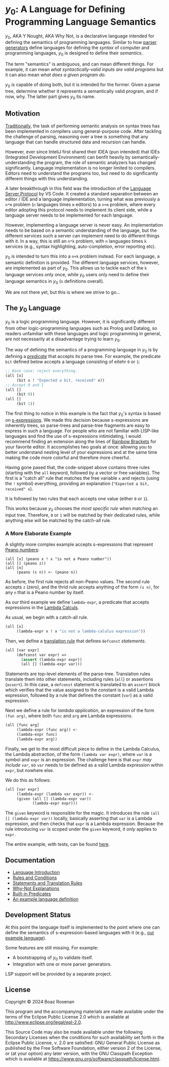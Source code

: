# $y_0$: A Language for Defining Programming Language Semantics

$y_0$, AKA Y Nought, AKA Why Not, is a declarative language intended for defining the semantics of programming languages. Similar to how [parser generators](https://en.wikipedia.org/wiki/Comparison_of_parser_generators) define languages for defining the _syntax_ of computer and programming languages, $y_0$ is designed to define their _semantics_.

The term "semantics" is ambiguous, and can mean different things. For example, it can mean _what syntactically-valid inputs are valid programs_ but it can also mean _what does a given program do_.

$y_0$ is capable of doing both, but it is intended for the former. Given a parse tree, determine whether it represents a semantically valid program, and if now, why. The latter part gives $y_0$ its name.

## Motivation

[Traditionally](https://en.wikipedia.org/wiki/Compilers:_Principles,_Techniques,_and_Tools), the task of performing semantic analysis on syntax trees has been implemented in compilers using general-purpose code. After tackling the challenge of parsing, reasoning over a tree is something that any language that can handle structured data and recursion can handle.

However, ever since InteliJ first shared their IDEA (pun intended) that IDEs (Integrated Development Environment) can benfit heavily by semantically-understanding the program, the role of semantic analyzers has changed significantly. Language implementation is no longer limited to compilers. Editors need to understand the programs too, but need to do significantly different things with this understanding.

A later breakthrough in this field was the introduction of the [Language Server Protocol](https://microsoft.github.io/language-server-protocol/) by VS Code. It created a standard separation between an editor / IDE and a language implementation, turning what was previously a `n*m` problem (`n` languages times `m` editors) to a `n+m` problem, where every editor adopting this protocol needs to implement its client side, while a language server needs to be implemented for each language.

However, implementing a language server is never easy. An implementation needs to be based on a semantic understanding of the language, but the different services such a server can implement need to do different things with it. In a way, this is still an `n*k` problem, with `n` languages times `k` services (e.g., syntax highlighting, auto-completion, error reporting etc).

$y_0$ is intended to turn this into a `n+k` problem instead. For each language, a semantic definition is provided. The different language services, however, are implemented as part of $y_0$. This allows us to tackle each of the `k` language services only once, while $y_0$ users only need to define their language semantics in $y_0$ (`n` definitions overall).

We are not there yet, but this is where we strive to go...

## The $y_0$ Language

$y_0$ is a logic programming language. However, it is significantly different from other logic-programming languages such as Prolog and Datalog, so readers unfamiliar with these languages and logic programming in general, are not necessarily at a disadvantage trying to learn $y_0$.

The way of defining the semantics of a programming language in $y_0$ is by defining a [_predicate_](doc/hello.md#predicates) that accepts its parse tree. For example, the predicate `bit` defined below accepts a language consisting of eitehr `0` or `1`:

```clojure
;; Base case: reject everything.
(all [x]
     (bit x ! "Expected a bit, received" x))
;; Accept 0 and 1
(all []
     (bit 0))
(all []
     (bit 1))
```

The first thing to notice in this example is the fact that $y_0$'s syntax is based on [s-expressions](https://en.wikipedia.org/wiki/S-expression). We made this decision because s-expressions are inherently trees, so parse-trees and parse-tree fragments are easy to express in such a language. For people who are not familiar with LISP-like languages and find the use of s-expressions intimidating, I would recommend finding an extension along the lines of [Rainbow Brackets](https://marketplace.visualstudio.com/items?itemName=2gua.rainbow-brackets) for your favorite editor. It accomplishes two goals at once: allowing you to better understand nesting level of your expressions and at the same time making the code more colorful and therefore more cheerful.

Having gone pased that, the code-snippet above contains three rules (starting with the `all` keyword, followed by a vector or free variables). The first is a "catch all" rule that matches the free variable `x` and rejects (using the `!` symbol) everything, providing an explanation (`"Expected a bit, received" x`).

It is followed by two rules that each accepts one value (either `0` or `1`).

This works because $y_0$ chooses the _most specific rule_ when matching an input tree. Therefore, `0` or `1` will be matched by their dedicated rules, while anything else will be matched by the catch-all rule.

### A More Elaborate Example

A slightly more complex example accepts s-expressions that represent [Peano numbers](https://en.wikipedia.org/wiki/Peano_axioms):

```closure
(all [x] (peano x ! x "is not a Peano number"))
(all [] (peano z))
(all [n]
     (peano (s n)) <- (peano n))
```

As before, the first rule rejects all non-Peano values. The second rule accepts `z` (zero), and the thrid rule accepts anything of the form `(s n)`, for any `n` that is a Peano number by itself.

As our third example we define `lambda-expr`, a predicate that accepts expressions in the [Lambda Calculs](https://en.wikipedia.org/wiki/Lambda_calculus).

As usual, we begin with a catch-all rule.

```clojure
(all [x]
     (lambda-expr x ! x "is not a lambda-calulus expression"))
```

Then, we define a [translation rule](doc/statements.md) that defines `defconst` _statements_.

```clojure
(all [var expr]
     (defconst var expr) =>
       (assert (lambda-expr expr))
       (all [] (lambda-expr var)))
```

Statements are top-level elements of the parse-tree. Translation rules translate them into other statements, including rules (`all`) or assertions (`assert`). In this case, a `defconst` statement is translated to an `assert` block which verifies that the value assigned to the constant is a valid Lambda expression, followed by a rule that defines the constant (`var`) as a valid expression.

Next we define a rule for _lambda application_, an expression of the form `(fun arg)`, where both `func` and `arg` are Lambda expressions.

```clojure
(all [func arg]
     (lambda-expr (func arg)) <-
     (lambda-expr func)
     (lambda-expr arg))
```

Finally, we get to the most difficult piece to define in the Lambda Calculus, the Lambda abstraction, of the form `(lambda var expr)`, where `var` is a symbol and `expr` is an expression. The challenge here is that `expr` _may include `var`_, so `var` needs to be defined as a valid Lambda expression within `expr`, but nowhere else.

We do this as follows:

```clojure
(all [var expr]
     (lambda-expr (lambda var expr)) <-
     (given (all [] (lambda-expr var))
            (lambda-expr expr)))
```

The `given` keyword is responsible for the magic. It introduces the rule `(all [] (lambda-expr var))` locally, basically asserting that `var` is a Lambda expression, and then checks that `expr` is a Lambda expression. Because the rule introducing `var` is scoped under the `given` keyword, it _only_ applies to `expr`.

The entire example, with tests, can be found [here](doc/conditions.md#example-the-lambda-calculus).

## Documentation

*   [Language Introduction](doc/hello.md)
*   [Rules and Conditions](doc/conditions.md)
*   [Statements and Translation Rules](doc/statements.md)
*   [Why-Not Explanations](doc/why-not.md)
*   [Built-in Predicates](doc/builtins.md)
*   [An example language definition](doc/y1.md)

## Development Status

At this point the language itself is implemented to the point where one can define the semantics of s-expression-based languages with it (e.g., [our example language](doc/y1.md)).

Some features are still missing. For example:

*   A bootstrapping of $y_0$ to validate itself.
*   Integration with one or more parser generators.

LSP support will be provided by a separate project.

## License

Copyright © 2024 Boaz Rosenan

This program and the accompanying materials are made available under the
terms of the Eclipse Public License 2.0 which is available at
http://www.eclipse.org/legal/epl-2.0.

This Source Code may also be made available under the following Secondary
Licenses when the conditions for such availability set forth in the Eclipse
Public License, v. 2.0 are satisfied: GNU General Public License as published by
the Free Software Foundation, either version 2 of the License, or (at your
option) any later version, with the GNU Classpath Exception which is available
at https://www.gnu.org/software/classpath/license.html.
